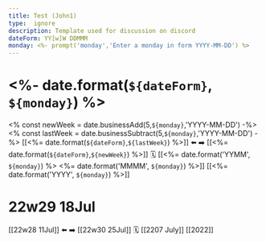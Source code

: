 ```yaml
---
title: Test (John1)
type:  ignore
description: Template used for discussion on discord
dateForm: YY[w]W DDMMM
monday: <%- prompt('monday','Enter a monday in form YYYY-MM-DD') %>
---
```

# <%- date.format(`${dateForm}`, `${monday}`) %>
<% const newWeek = date.businessAdd(5,`${monday}`,'YYYY-MM-DD') -%>
<% const lastWeek = date.businessSubtract(5,`${monday}`,'YYYY-MM-DD') -%>
[[<%= date.format(`${dateForm}`,`${lastWeek}`) %>]] ⬅️ ➡️ [[<%= date.format(`${dateForm}`,`${newWeek}`) %>]]    🗓 [[<%= date.format('YYMM', `${monday}`) %> <%= date.format('MMMM', `${monday}`) %>]]  [[<%= date.format('YYYY', `${monday}`) %>]]

# 22w29 18Jul
[[22w28 11Jul]] ⬅️ ➡️ [[22w30 25Jul]]    🗓 [[2207 July]]  [[2022]]

